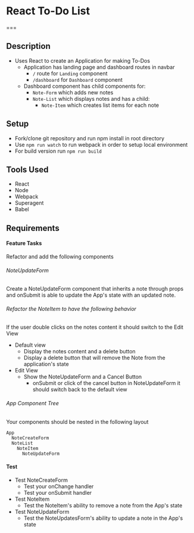 # React To-Do List
===

## Description 
- Uses React to create an Application for making To-Dos
  - Application has landing page and dashboard routes in navbar
    - `/` route for `Landing` component
    - `/dashboard` for `Dashboard` component
  - Dashboard component has child components for:
    - `Note-Form` which adds new notes
    - `Note-List` which displays notes and has a child:
      - `Note-Item` which creates list items for each note

## Setup
- Fork/clone git repository and run npm install in root directory
- Use `npm run watch` to run webpack in order to setup local environment
- For build version run `npm run build`

## Tools Used
- React
- Node
- Webpack
- Superagent
- Babel

## Requirements  

#### Feature Tasks 
Refactor and add the following components 

###### NoteUpdateForm 
Create a NoteUpdateForm component that inherits a note through props and onSubmit is able to update the App's state with an updated note.

###### Refactor the NoteItem to have the following behavior
If the user double clicks on the notes content it should switch to the Edit View  
* Default view  
  * Display the notes content and a delete button
  * Display a delete button that will remove the Note from the application's state
* Edit View 
  * Show the NoteUpdateForm and a Cancel Button
    * onSubmit or click of the cancel button in NoteUpdateForm it should switch back to the default view

###### App Component Tree
Your components should be nested in the following layout  
``` 
App
  NoteCreateForm
  NoteList
    NoteItem
      NoteUpdateForm
```

#### Test
* Test NoteCreateForm
  * Test your onChange handler
  * Test your onSubmit handler
* Test NoteItem
  * Test the NoteItem's ability to remove a note from the App's state
* Test NoteUpdateForm
  * Test the NoteUpdatesForm's ability to update a note in the App's state